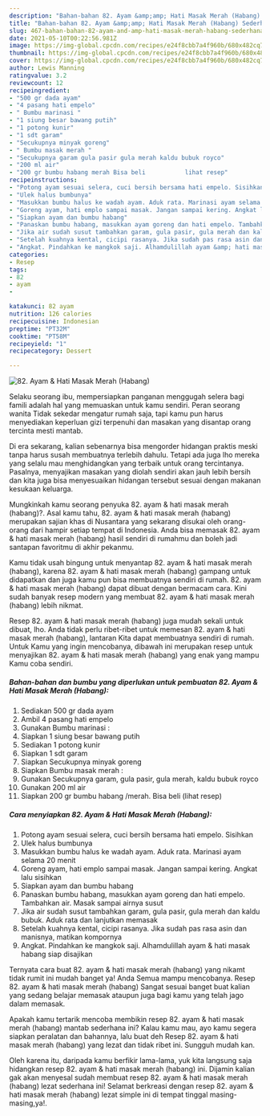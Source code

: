 ```yaml
---
description: "Bahan-bahan 82. Ayam &amp;amp; Hati Masak Merah (Habang) Sederhana Untuk Jualan"
title: "Bahan-bahan 82. Ayam &amp;amp; Hati Masak Merah (Habang) Sederhana Untuk Jualan"
slug: 467-bahan-bahan-82-ayam-and-amp-hati-masak-merah-habang-sederhana-untuk-jualan
date: 2021-05-10T00:22:56.981Z
image: https://img-global.cpcdn.com/recipes/e24f8cbb7a4f960b/680x482cq70/82-ayam-hati-masak-merah-habang-foto-resep-utama.jpg
thumbnail: https://img-global.cpcdn.com/recipes/e24f8cbb7a4f960b/680x482cq70/82-ayam-hati-masak-merah-habang-foto-resep-utama.jpg
cover: https://img-global.cpcdn.com/recipes/e24f8cbb7a4f960b/680x482cq70/82-ayam-hati-masak-merah-habang-foto-resep-utama.jpg
author: Lewis Manning
ratingvalue: 3.2
reviewcount: 12
recipeingredient:
- "500 gr dada ayam"
- "4 pasang hati empelo"
- " Bumbu marinasi "
- "1 siung besar bawang putih"
- "1 potong kunir"
- "1 sdt garam"
- "Secukupnya minyak goreng"
- " Bumbu masak merah "
- "Secukupnya garam gula pasir gula merah kaldu bubuk royco"
- "200 ml air"
- "200 gr bumbu habang merah Bisa beli           lihat resep"
recipeinstructions:
- "Potong ayam sesuai selera, cuci bersih bersama hati empelo. Sisihkan"
- "Ulek halus bumbunya"
- "Masukkan bumbu halus ke wadah ayam. Aduk rata. Marinasi ayam selama 20 menit"
- "Goreng ayam, hati emplo sampai masak. Jangan sampai kering. Angkat lalu sisihkan"
- "Siapkan ayam dan bumbu habang"
- "Panaskan bumbu habang, masukkan ayam goreng dan hati empelo. Tambahkan air. Masak sampai airnya susut"
- "Jika air sudah susut tambahkan garam, gula pasir, gula merah dan kaldu bubuk. Aduk rata dan lanjutkan memasak"
- "Setelah kuahnya kental, cicipi rasanya. Jika sudah pas rasa asin dan manisnya, matikan kompornya"
- "Angkat. Pindahkan ke mangkok saji. Alhamdulillah ayam &amp; hati masak habang siap disajikan"
categories:
- Resep
tags:
- 82
- ayam
- 

katakunci: 82 ayam  
nutrition: 126 calories
recipecuisine: Indonesian
preptime: "PT32M"
cooktime: "PT58M"
recipeyield: "1"
recipecategory: Dessert

---
```



![82. Ayam &amp; Hati Masak Merah (Habang)](https://img-global.cpcdn.com/recipes/e24f8cbb7a4f960b/680x482cq70/82-ayam-hati-masak-merah-habang-foto-resep-utama.jpg)

Selaku seorang ibu, mempersiapkan panganan menggugah selera bagi famili adalah hal yang memuaskan untuk kamu sendiri. Peran seorang  wanita Tidak sekedar mengatur rumah saja, tapi kamu pun harus menyediakan keperluan gizi terpenuhi dan masakan yang disantap orang tercinta mesti mantab.

Di era  sekarang, kalian sebenarnya bisa mengorder hidangan praktis meski tanpa harus susah membuatnya terlebih dahulu. Tetapi ada juga lho mereka yang selalu mau menghidangkan yang terbaik untuk orang tercintanya. Pasalnya, menyajikan masakan yang diolah sendiri akan jauh lebih bersih dan kita juga bisa menyesuaikan hidangan tersebut sesuai dengan makanan kesukaan keluarga. 



Mungkinkah kamu seorang penyuka 82. ayam &amp; hati masak merah (habang)?. Asal kamu tahu, 82. ayam &amp; hati masak merah (habang) merupakan sajian khas di Nusantara yang sekarang disukai oleh orang-orang dari hampir setiap tempat di Indonesia. Anda bisa memasak 82. ayam &amp; hati masak merah (habang) hasil sendiri di rumahmu dan boleh jadi santapan favoritmu di akhir pekanmu.

Kamu tidak usah bingung untuk menyantap 82. ayam &amp; hati masak merah (habang), karena 82. ayam &amp; hati masak merah (habang) gampang untuk didapatkan dan juga kamu pun bisa membuatnya sendiri di rumah. 82. ayam &amp; hati masak merah (habang) dapat dibuat dengan bermacam cara. Kini sudah banyak resep modern yang membuat 82. ayam &amp; hati masak merah (habang) lebih nikmat.

Resep 82. ayam &amp; hati masak merah (habang) juga mudah sekali untuk dibuat, lho. Anda tidak perlu ribet-ribet untuk memesan 82. ayam &amp; hati masak merah (habang), lantaran Kita dapat membuatnya sendiri di rumah. Untuk Kamu yang ingin mencobanya, dibawah ini merupakan resep untuk menyajikan 82. ayam &amp; hati masak merah (habang) yang enak yang mampu Kamu coba sendiri.

<!--inarticleads1-->

##### Bahan-bahan dan bumbu yang diperlukan untuk pembuatan 82. Ayam &amp; Hati Masak Merah (Habang):

1. Sediakan 500 gr dada ayam
1. Ambil 4 pasang hati empelo
1. Gunakan  Bumbu marinasi :
1. Siapkan 1 siung besar bawang putih
1. Sediakan 1 potong kunir
1. Siapkan 1 sdt garam
1. Siapkan Secukupnya minyak goreng
1. Siapkan  Bumbu masak merah :
1. Gunakan Secukupnya garam, gula pasir, gula merah, kaldu bubuk royco
1. Gunakan 200 ml air
1. Siapkan 200 gr bumbu habang /merah. Bisa beli           (lihat resep)




<!--inarticleads2-->

##### Cara menyiapkan 82. Ayam &amp; Hati Masak Merah (Habang):

1. Potong ayam sesuai selera, cuci bersih bersama hati empelo. Sisihkan
1. Ulek halus bumbunya
1. Masukkan bumbu halus ke wadah ayam. Aduk rata. Marinasi ayam selama 20 menit
1. Goreng ayam, hati emplo sampai masak. Jangan sampai kering. Angkat lalu sisihkan
1. Siapkan ayam dan bumbu habang
1. Panaskan bumbu habang, masukkan ayam goreng dan hati empelo. Tambahkan air. Masak sampai airnya susut
1. Jika air sudah susut tambahkan garam, gula pasir, gula merah dan kaldu bubuk. Aduk rata dan lanjutkan memasak
1. Setelah kuahnya kental, cicipi rasanya. Jika sudah pas rasa asin dan manisnya, matikan kompornya
1. Angkat. Pindahkan ke mangkok saji. Alhamdulillah ayam &amp; hati masak habang siap disajikan




Ternyata cara buat 82. ayam &amp; hati masak merah (habang) yang nikamt tidak rumit ini mudah banget ya! Anda Semua mampu mencobanya. Resep 82. ayam &amp; hati masak merah (habang) Sangat sesuai banget buat kalian yang sedang belajar memasak ataupun juga bagi kamu yang telah jago dalam memasak.

Apakah kamu tertarik mencoba membikin resep 82. ayam &amp; hati masak merah (habang) mantab sederhana ini? Kalau kamu mau, ayo kamu segera siapkan peralatan dan bahannya, lalu buat deh Resep 82. ayam &amp; hati masak merah (habang) yang lezat dan tidak ribet ini. Sungguh mudah kan. 

Oleh karena itu, daripada kamu berfikir lama-lama, yuk kita langsung saja hidangkan resep 82. ayam &amp; hati masak merah (habang) ini. Dijamin kalian gak akan menyesal sudah membuat resep 82. ayam &amp; hati masak merah (habang) lezat sederhana ini! Selamat berkreasi dengan resep 82. ayam &amp; hati masak merah (habang) lezat simple ini di tempat tinggal masing-masing,ya!.

